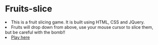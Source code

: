 # Fruits-slice

<li>This is a fruit slicing game. It is built using HTML, CSS and JQuery.</li>
<li>Fruits will drop down from above, use your mouse cursor to slice them, but be careful with the bomb!!</li>
<li><a href="ttps://hugofpamaral.github.io/Fruits-slice/" >Play here</a></li>


